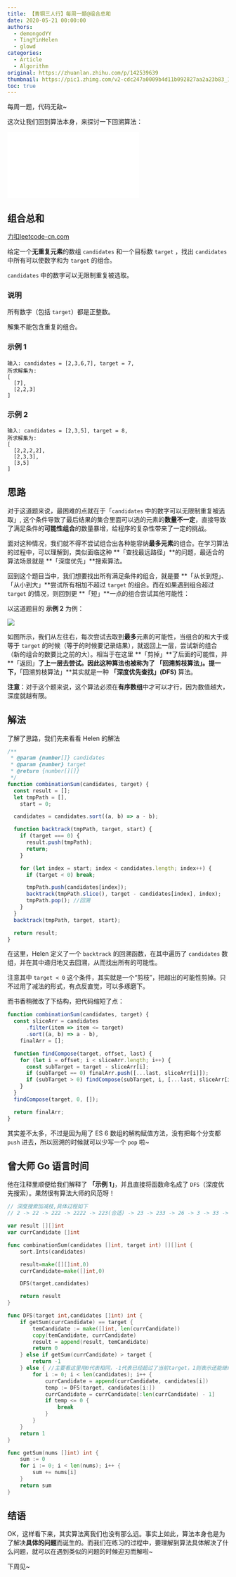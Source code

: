 ```yaml
---
title: 【青铜三人行】每周一题@组合总和
date: 2020-05-21 00:00:00
authors:
  - demongodYY
  - TingYinHelen
  - glowd
categories:
  - Article
  - Algorithm
original: https://zhuanlan.zhihu.com/p/142539639
thumbnail: https://pic1.zhimg.com/v2-cdc247a0009b4d11b092827aa2a23b83_1200x500.jpg
toc: true
---
```


每周一题，代码无敌~

这次让我们回到算法本身，来探讨一下回溯算法：

<iframe
    frameborder="no" framespacing="0"
    scrolling="no" allowfullscreen="true"
    loading="lazy" lazyload="1"
    src="//player.bilibili.com/player.html?aid=243225187&bvid=BV1se411W7T4&cid=193228326&page=1"
></iframe>

## 组合总和

[力扣 ​leetcode-cn.com][1]

给定一个**无重复元素**的数组 `candidates` 和一个目标数 `target` ，找出 `candidates` 中所有可以使数字和为 `target` 的组合。

`candidates` 中的数字可以无限制重复被选取。

<!-- more -->

### 说明

所有数字（包括 `target`）都是正整数。

解集不能包含重复的组合。

### 示例 1

```text
输入: candidates = [2,3,6,7], target = 7,
所求解集为:
[
  [7],
  [2,2,3]
]
```

### 示例 2

```text
输入: candidates = [2,3,5], target = 8,
所求解集为:
[
  [2,2,2,2],
  [2,3,3],
  [3,5]
]
```

## 思路

对于这道题来说，最困难的点就在于「`candidates` 中的数字可以无限制重复被选取」, 这个条件导致了最后结果的集合里面可以选的元素的**数量不一定**，直接导致了满足条件的**可能性组合**的数量暴增，给程序的复杂性带来了一定的挑战。

面对这种情况，我们就不得不尝试组合出各种能容纳**最多元素**的组合。在学习算法的过程中，可以理解到，类似面临这种 **「查找最远路径」**的问题，最适合的算法场景就是 **「深度优先」**搜索算法。

回到这个题目当中，我们想要找出所有满足条件的组合，就是要 **「从长到短」、「从小到大」**尝试所有相加不超过 `target` 的组合。而在如果遇到组合超过 `target` 的情况，则回到更 **「短」**一点的组合尝试其他可能性：

以这道题目的 **示例 2** 为例：

![](https://pic2.zhimg.com/80/v2-1212bd81293af4adc17fa76ff0c6af61_1440w.jpg)

如图所示，我们从左往右，每次尝试去取到**最多**元素的可能性，当组合的和大于或等于 `target` 的时候（等于的时候要记录结果），就返回上一层，尝试新的组合（新的组合的数要比之前的大）。相当于在这里 **「剪掉」**了后面的可能性，并 **「返回」**了上一层去尝试。因此这种算法也被称为了 **「回溯剪枝算法」**。提一下，**「回溯剪枝算法」**其实就是一种 **「深度优先查找」(DFS)** 算法。

**注意**：对于这个题来说，这个算法必须在**有序数组**中才可以才行，因为数值越大，深度就越有限。

## 解法

了解了思路，我们先来看看 Helen 的解法

```javascript
/**
 * @param {number[]} candidates
 * @param {number} target
 * @return {number[][]}
 */
function combinationSum(candidates, target) {
  const result = [];
  let tmpPath = [],
    start = 0;

  candidates = candidates.sort((a, b) => a - b);

  function backtrack(tmpPath, target, start) {
    if (target === 0) {
      result.push(tmpPath);
      return;
    }

    for (let index = start; index < candidates.length; index++) {
      if (target < 0) break;

      tmpPath.push(candidates[index]);
      backtrack(tmpPath.slice(), target - candidates[index], index);
      tmpPath.pop(); //回溯
    }
  }
  backtrack(tmpPath, target, start);

  return result;
}
```

在这里，Helen 定义了一个 `backtrack` 的回溯函数，在其中遍历了 `candidates` 数组，并在其中递归地又去回溯，从而找出所有的可能性。

注意其中 `target < 0` 这个条件，其实就是一个“剪枝”，把超出的可能性剪掉。只不过用了减法的形式，有点反直觉，可以多琢磨下。

而书香稍微改了下结构，把代码缩短了点：

```javascript
function combinationSum(candidates, target) {
  const sliceArr = candidates
      .filter(item => item <= target)
      .sort((a, b) => a - b),
    finalArr = [];

  function findCompose(target, offset, last) {
    for (let i = offset; i < sliceArr.length; i++) {
      const subTarget = target - sliceArr[i];
      if (subTarget == 0) finalArr.push([...last, sliceArr[i]]);
      if (subTarget > 0) findCompose(subTarget, i, [...last, sliceArr[i]]);
    }
  }
  findCompose(target, 0, []);

  return finalArr;
}
```

其实差不太多，不过是因为用了 ES 6 数组的解构赋值方法，没有把每个分支都 `push` 进去，所以回溯的时候就可以少写一个 `pop` 啦~

## 曾大师 Go 语言时间

他在注释里顺便给我们解释了 **「示例 1」**，并且直接将函数命名成了 `DFS`（深度优先搜索）。果然很有算法大师的风范呀！

```go
// 深度搜索加减枝,具体过程如下
// 2 -> 22 -> 222 -> 2222 -> 223(合适) -> 23 -> 233 -> 26 -> 3 -> 33 -> 333 -> 36 -> 6 -> 66 ->7(合适)

var result [][]int
var currCandidate []int

func combinationSum(candidates []int, target int) [][]int {
    sort.Ints(candidates)

    result=make([][]int,0)
    currCandidate=make([]int,0)

    DFS(target,candidates)

    return result
}

func DFS(target int,candidates []int) int {
    if getSum(currCandidate) == target {
        temCandidate := make([]int, len(currCandidate))
        copy(temCandidate, currCandidate)
        result = append(result, temCandidate)
        return 0
    } else if getSum(currCandidate) > target {
        return -1
    } else { //主要看这里用0代表相同，-1代表已经超过了当前target，1则表示还能继续加
        for i := 0; i < len(candidates); i++ {
            currCandidate = append(currCandidate, candidates[i])
            temp := DFS(target, candidates[i:])
            currCandidate = currCandidate[:len(currCandidate) - 1]
            if temp <= 0 {
                break
            }
        }
    }
    return 1
}

func getSum(nums []int) int {
    sum := 0
    for i := 0; i < len(nums); i++ {
        sum += nums[i]
    }
    return sum
}
```

## 结语

OK，这样看下来，其实算法离我们也没有那么远。事实上如此，算法本身也是为了解决**具体的问题**而诞生的。而我们在练习的过程中，要理解到算法具体解决了什么问题，就可以在遇到类似的问题的时候迎刃而解啦~

下周见~

[1]: https://leetcode-cn.com/problems/combination-sum/
